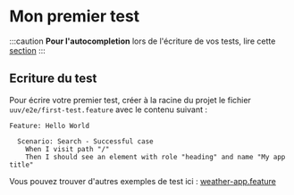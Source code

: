 # Mon premier test

:::caution
**Pour l'autocompletion** lors de l'écriture de vos tests, lire cette [section](/docs/getting-started/configuration#autocompl%C3%A9tion)
:::

## Ecriture du test
Pour écrire votre premier test, créer à la racine du projet le fichier `uuv/e2e/first-test.feature` avec le contenu suivant :
```gherkin title='uuv/e2e/first-test.feature'
Feature: Hello World

  Scenario: Search - Successful case
    When I visit path "/"
    Then I should see an element with role "heading" and name "My app title"
```
Vous pouvez trouver d'autres exemples de test ici : [weather-app.feature](https://github.com/Orange-OpenSource/uuv/blob/main/example/weather-app.feature)

